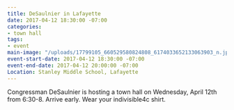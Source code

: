 ```yaml
---
title: DeSaulnier in Lafayette
date: 2017-04-12 18:30:00 -07:00
categories:
- town hall
tags:
- event
main-image: "/uploads/17799105_660529580824808_6174033652133063903_n.jpg"
event-start-date: 2017-04-12 18:30:00 -07:00
event-end-date: 2017-04-12 20:00:00 -07:00
Location: Stanley Middle School, Lafayette
---
```


Congressman DeSaulnier is hosting a town hall on Wednesday, April 12th from 6:30-8. Arrive early. Wear your indivisible4c shirt.
